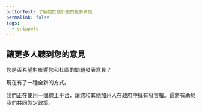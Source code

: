 ```yaml
---
buttonText: 了解關於該計劃的更多資訊
permalink: false
tags:
  - snippets
--- 
```

## 讓更多人聽到您的意見

您是否希望對影響您和社區的問題發表意見？

現在有了一種全新的方式。

我們正在使用一個線上平台，讓您和其他加州人在政府中擁有發言權。這將有助於我們共同製定政策。